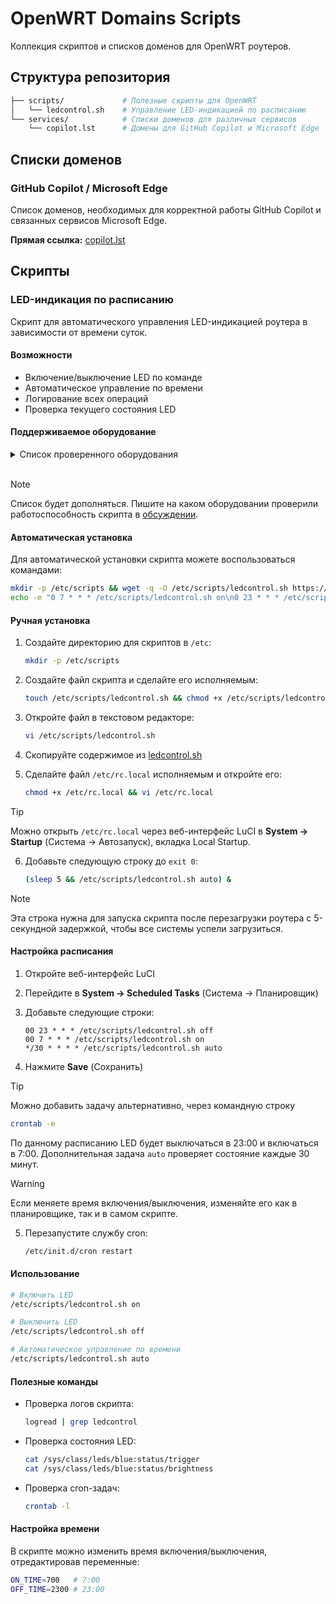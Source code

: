 # OpenWRT Domains Scripts

Коллекция скриптов и списков доменов для OpenWRT роутеров.

## Структура репозитория

```bash
├── scripts/             # Полезные скрипты для OpenWRT
│   └── ledcontrol.sh    # Управление LED-индикацией по расписанию
└── services/            # Списки доменов для различных сервисов
    └── copilot.lst      # Домены для GitHub Copilot и Microsoft Edge
```

## Списки доменов

### GitHub Copilot / Microsoft Edge

Список доменов, необходимых для корректной работы GitHub Copilot и связанных сервисов Microsoft Edge.

**Прямая ссылка:** [copilot.lst](https://raw.githubusercontent.com/NikkyFreaky/OpenWRT/refs/heads/main/services/copilot.lst)

## Скрипты

### LED-индикация по расписанию

Скрипт для автоматического управления LED-индикацией роутера в зависимости от времени суток.

#### Возможности

- Включение/выключение LED по команде
- Автоматическое управление по времени
- Логирование всех операций
- Проверка текущего состояния LED

#### Поддерживаемое оборудование

<details>
    <summary>Список проверенного оборудования</summary>

- Xiaomi Router AX3000T
- Xiaomi Router AX3200 / Redmi AX6S
</details><br>

> [!NOTE]
> Список будет дополняться. Пишите на каком оборудовании проверили работоспособность скрипта в [обсуждении](https://github.com/NikkyFreaky/OpenWRT/discussions/4).

#### Автоматическая установка

Для автоматической установки скрипта можете воспользоваться командами:

```bash
mkdir -p /etc/scripts && wget -q -O /etc/scripts/ledcontrol.sh https://raw.githubusercontent.com/NikkyFreaky/OpenWRT/refs/heads/main/scripts/ledcontrol.sh && chmod +x /etc/scripts/ledcontrol.sh
echo -e "0 7 * * * /etc/scripts/ledcontrol.sh on\n0 23 * * * /etc/scripts/ledcontrol.sh off\n*/30 * * * * /etc/scripts/ledcontrol.sh auto" >> /etc/crontabs/root && /etc/init.d/cron restart && [ -f /etc/rc.local ] && chmod +x /etc/rc.local && sed -i "/^exit 0/i (sleep 5 && /etc/scripts/ledcontrol.sh auto) &\n" /etc/rc.local || echo "rc.local не найден"
```

#### Ручная установка

1. Создайте директорию для скриптов в `/etc`:

   ```bash
   mkdir -p /etc/scripts
   ```

2. Создайте файл скрипта и сделайте его исполняемым:

   ```bash
   touch /etc/scripts/ledcontrol.sh && chmod +x /etc/scripts/ledcontrol.sh
   ```

3. Откройте файл в текстовом редакторе:

   ```bash
   vi /etc/scripts/ledcontrol.sh
   ```

4. Скопируйте содержимое из [ledcontrol.sh](https://raw.githubusercontent.com/NikkyFreaky/OpenWRT/refs/heads/main/scripts/ledcontrol.sh)

5. Сделайте файл `/etc/rc.local` исполняемым и откройте его:

   ```bash
   chmod +x /etc/rc.local && vi /etc/rc.local
   ```

> [!TIP]  
> Можно открыть `/etc/rc.local` через веб-интерфейс LuCI в **System → Startup** (Система → Автозапуск), вкладка Local Startup.

6. Добавьте следующую строку до `exit 0`:

   ```bash
   (sleep 5 && /etc/scripts/ledcontrol.sh auto) &
   ```

> [!NOTE]  
> Эта строка нужна для запуска скрипта после перезагрузки роутера с 5-секундной задержкой, чтобы все системы успели загрузиться.

#### Настройка расписания

1. Откройте веб-интерфейс LuCI
2. Перейдите в **System → Scheduled Tasks** (Система → Планировщик)
3. Добавьте следующие строки:

   ```cron
   00 23 * * * /etc/scripts/ledcontrol.sh off
   00 7 * * * /etc/scripts/ledcontrol.sh on
   */30 * * * * /etc/scripts/ledcontrol.sh auto
   ```

4. Нажмите **Save** (Сохранить)

> [!TIP]  
> Можно добавить задачу альтернативно, через командную строку

```bash
crontab -e
```

По данному расписанию LED будет выключаться в 23:00 и включаться в 7:00. Дополнительная задача `auto` проверяет состояние каждые 30 минут.

> [!WARNING]  
> Если меняете время включения/выключения, изменяйте его как в планировщике, так и в самом скрипте.

5. Перезапустите службу cron:
   ```bash
   /etc/init.d/cron restart
   ```

#### Использование

```bash
# Включить LED
/etc/scripts/ledcontrol.sh on

# Выключить LED
/etc/scripts/ledcontrol.sh off

# Автоматическое управление по времени
/etc/scripts/ledcontrol.sh auto
```

#### Полезные команды

- Проверка логов скрипта:

  ```bash
  logread | grep ledcontrol
  ```

- Проверка состояния LED:

  ```bash
  cat /sys/class/leds/blue:status/trigger
  cat /sys/class/leds/blue:status/brightness
  ```

- Проверка cron-задач:
  ```bash
  crontab -l
  ```

#### Настройка времени

В скрипте можно изменить время включения/выключения, отредактировав переменные:

```bash
ON_TIME=700   # 7:00
OFF_TIME=2300 # 23:00
```
